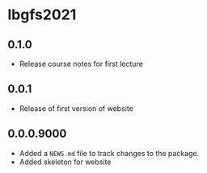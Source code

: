 # lbgfs2021 

## 0.1.0

* Release course notes for first lecture


## 0.0.1

* Release of first version of website

## 0.0.0.9000

* Added a `NEWS.md` file to track changes to the package.
* Added skeleton for website
